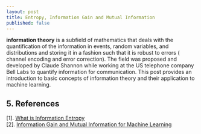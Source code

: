 ```yaml
---
layout: post
title: Entropy, Information Gain and Mutual Information
published: false  
---
```


**information theory**  is a subfield of mathematics that deals with the quantification of the information in events, random variables, and distributions and storing it in a fashion such that it is robust to errors ( channel encoding and error correction). The field was proposed and developed by Claude Shannon while working at the US telephone company Bell Labs to quantify information for communication. This post provides an introduction to basic concepts of information theory and their application to machine learning.  



## 5. References  
[1]. [What is Information Entropy](https://machinelearningmastery.com/what-is-information-entropy/)    
[2]. [Information Gain and Mutual Information for Machine Learning](https://machinelearningmastery.com/information-gain-and-mutual-information/)    
